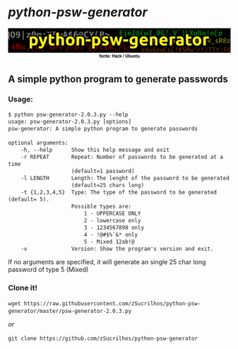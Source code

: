 # *python-psw-generator*
![Banner](/images/banner.png)
## A simple python program to generate passwords

### Usage:
```
$ python psw-generator-2.0.3.py --help
usage: psw-generator-2.0.3.py [options]
psw-generator: A simple python program to generate passwords

optional arguments:
  	-h, --help      Show this help message and exit
  	-r REPEAT       Repeat: Number of passwords to be generated at a time
  					(default=1 password)
  	-l LENGTH       Length: The lenght of the password to be generated
					(default=25 chars long)
 	-t {1,2,3,4,5}  Type: The type of the password to be generated (default= 5).
 					Possible types are:
 						1 - UPPERCASE ONLY
 						2 - lowercase only
 						3 - 1234567890 only
 						4 - !@#$%¨&* only
 						5 - Mixed 12ab!@
  	-v              Version: Show the program's version and exit.
  ```

If no arguments are specified, it will generate an single 25 char long password of type 5 (Mixed)

### Clone it!
`wget https://raw.githubusercontent.com/zSucrilhos/python-psw-generator/master/psw-generator-2.0.3.py`

*or*

`git clone https://github.com/zSucrilhos/python-psw-generator`

